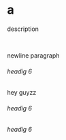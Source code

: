 # a

<p> description</p>
<br>
<p>newline paragraph</p>
<h6>headig 6</h6>
hey guyzz

<h6>headig 6</h6>
<h6>headig 6</h6>
